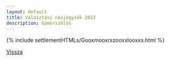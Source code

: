 ```yaml
---
layout: default
title: Választási névjegyzék 2022
description: Gömörszőlős
---
```


{% include settlementHTMLs/Gooxmooxrszooxxlooxxs.html %}

[Vissza](./)